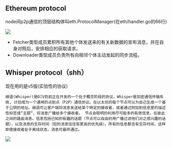 ## Ethereum protocol
node间p2p通信的顶层结构体叫eth.ProtocolManager(在eth/handler.go的66行)

![](http://img.blog.csdn.net/20171108141219288?watermark/2/text/aHR0cDovL2Jsb2cuY3Nkbi5uZXQvdGVhc3ByaW5n/font/5a6L5L2T/fontsize/400/fill/I0JBQkFCMA==/dissolve/70/gravity/Center)

- Fetcher类型成员累积所有其他个体发送来的有关新数据的宣布消息，并在自身对照后，安排相应的获取请求。
- Downloader类型成员负责所有向相邻个体主动发起的同步流程。



## Whisper protocol（shh）

现在用的是v5版(实验性的协议)

```
细语(Whisper)是ĐΞV目前正在开发的一个处于概念阶段的协议，Whisper是加密通信传输系统, 计划成为一个通用的点到点（P2P）通信协议。在以太坊的每个节点可以为自己生成一个基于公钥的地址。细语可让客户端将消息发送给某个特定的接收者，或者通过附加到信息里的描述性标签或“主题“，将消息广播给多个接收者。 节点会聪明的利用尽可能多的有效信息，在彼此之间的路由消息。信息包括已知的有趣的话题（节点可以自由的用广播过滤他们对之感兴趣的话题），以及消息的生存时间（短的消息往往有更高的优先级）。所有的信息都含有生存时间，这样即使接收者处于离线状态，消息可最终通过。
```


![](https://camo.githubusercontent.com/97d1e4c80d5784875b32932566e0b486c5220828/687474703a2f2f626974636f696e386274632e71696e6975646e2e636f6d2f77702d636f6e74656e742f75706c6f6164732f323031342f31312f66696c65303030372e6a7067)